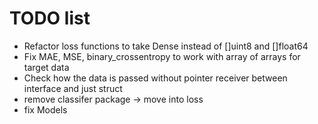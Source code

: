 # TODO list

- Refactor loss functions to take Dense instead of []uint8 and []float64
- Fix MAE, MSE, binary_crossentropy to work with array of arrays for target data
- Check how the data is passed without pointer receiver between interface and just struct
- remove classifer package -> move into loss
- fix Models
